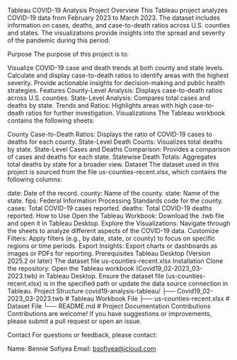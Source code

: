 Tableau COVID-19 Analysis Project
Overview
This Tableau project analyzes COVID-19 data from February 2023 to March 2023. The dataset includes information on cases, deaths, and case-to-death ratios across U.S. counties and states. The visualizations provide insights into the spread and severity of the pandemic during this period.

Purpose
The purpose of this project is to:

Visualize COVID-19 case and death trends at both county and state levels.
Calculate and display case-to-death ratios to identify areas with the highest severity.
Provide actionable insights for decision-making and public health strategies.
Features
County-Level Analysis: Displays case-to-death ratios across U.S. counties.
State-Level Analysis: Compares total cases and deaths by state.
Trends and Ratios: Highlights areas with high case-to-death ratios for further investigation.
Visualizations
The Tableau workbook contains the following sheets:

County Case-to-Death Ratios:
Displays the ratio of COVID-19 cases to deaths for each county.
State-Level Death Counts:
Visualizes total deaths by state.
State-Level Cases and Deaths Comparison:
Provides a comparison of cases and deaths for each state.
Statewise Death Totals:
Aggregates total deaths by state for a broader view.
Dataset
The dataset used in this project is sourced from the file us-counties-recent.xlsx, which contains the following columns:

date: Date of the record.
county: Name of the county.
state: Name of the state.
fips: Federal Information Processing Standards code for the county.
cases: Total COVID-19 cases reported.
deaths: Total COVID-19 deaths reported.
How to Use
Open the Tableau Workbook:
Download the .twb file and open it in Tableau Desktop.
Explore the Visualizations:
Navigate through the sheets to analyze different aspects of the COVID-19 data.
Customize Filters:
Apply filters (e.g., by date, state, or county) to focus on specific regions or time periods.
Export Insights:
Export charts or dashboards as images or PDFs for reporting.
Prerequisites
Tableau Desktop (Version 2025.2 or later)
The dataset file us-counties-recent.xlsx
Installation
Clone the repository:
Open the Tableau workbook (Covid19_02-2023_03-2023.twb) in Tableau Desktop.
Ensure the dataset file (us-counties-recent.xlsx) is in the specified path or update the data source connection in Tableau.
Project Structure
covid19-analysis-tableau/
├── Covid19_02-2023_03-2023.twb   # Tableau Workbook File
├── us-counties-recent.xlsx       # Dataset File
└── README.md                     # Project Documentation
Contributions
Contributions are welcome! If you have suggestions or improvements, please submit a pull request or open an issue.

Contact
For questions or feedback, please contact:

Name: Bennie Sofiyea
Email: bsofiyea@icloud.com
